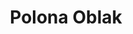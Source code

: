 ---
SICRIS: '22723'
draft: false
fixName: polona_oblak
lab: Laboratorij za matematične metode v računalništvu in informatiki
labPos: Član laboratorija
location: R2.09 - Kabinet
mailInfo: polona.oblak@fri.uni-lj.si
officeHours: null
profName: izr. prof. dr. Polona Oblak
profTitle: Izredni profesor
telephoneInfo: null
title: Polona Oblak
---
